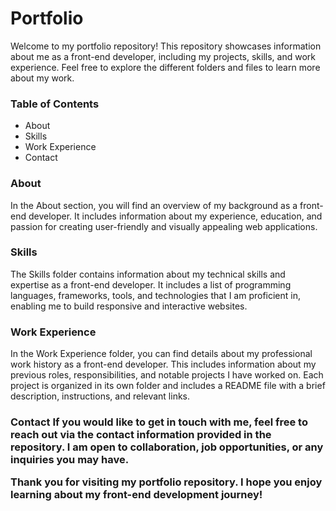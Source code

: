 <h1>Portfolio</h1>
Welcome to my portfolio repository! This repository showcases information about me as a front-end developer, including my projects, skills, and work experience. Feel free to explore the different folders and files to learn more about my work.

<h3>Table of Contents</h3>
<ul>
  <li>About</li>
  <li>Skills</li>
  <li>Work Experience</li>
  <li>Contact</li>
</ul>

<h3>About</h3>
In the About section, you will find an overview of my background as a front-end developer. It includes information about my experience, education, and passion for creating user-friendly and visually appealing web applications.

<h3>Skills</h3>
The Skills folder contains information about my technical skills and expertise as a front-end developer. It includes a list of programming languages, frameworks, tools, and technologies that I am proficient in, enabling me to build responsive and interactive websites.

<h3>Work Experience</h3>
In the Work Experience folder, you can find details about my professional work history as a front-end developer. This includes information about my previous roles, responsibilities, and notable projects I have worked on. Each project is organized in its own folder and includes a README file with a brief description, instructions, and relevant links.

<h3>Contact</3>
If you would like to get in touch with me, feel free to reach out via the contact information provided in the repository. I am open to collaboration, job opportunities, or any inquiries you may have.

Thank you for visiting my portfolio repository. I hope you enjoy learning about my front-end development journey!
